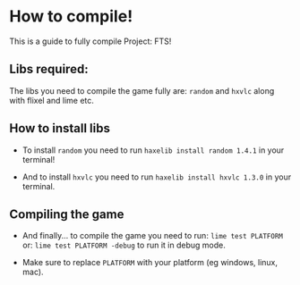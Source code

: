 # How to compile!
This is a guide to fully compile Project: FTS!

## Libs required:
The libs you need to compile the game fully are: `random` and `hxvlc` along with flixel and lime etc.

## How to install libs
- To install `random` you need to run `haxelib install random 1.4.1` in your terminal!

- And to install `hxvlc` you need to run `haxelib install hxvlc 1.3.0` in your terminal.

## Compiling the game
- And finally... to compile the game you need to run: `lime test PLATFORM` or: `lime test PLATFORM -debug` to run it in debug mode.

- Make sure to replace `PLATFORM` with your platform (eg windows, linux, mac).